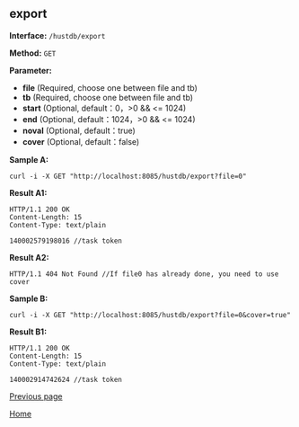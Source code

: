 ## export ##

**Interface:** `/hustdb/export`

**Method:** `GET`

**Parameter:** 

*  **file** (Required, choose one between file and tb)
*  **tb** (Required, choose one between file and tb)
*  **start** (Optional, default：0，>0 && <= 1024)  
*  **end** (Optional, default：1024，>0 && <= 1024)
*  **noval** (Optional, default：true)
*  **cover** (Optional, default：false)

**Sample A:**

    curl -i -X GET "http://localhost:8085/hustdb/export?file=0"

**Result A1:**

	HTTP/1.1 200 OK
	Content-Length: 15
	Content-Type: text/plain

	140002579198016 //task token

**Result A2:**

	HTTP/1.1 404 Not Found //If file0 has already done, you need to use cover

**Sample B:**

    curl -i -X GET "http://localhost:8085/hustdb/export?file=0&cover=true"

**Result B1:**

	HTTP/1.1 200 OK
	Content-Length: 15
	Content-Type: text/plain

	140002914742624 //task token

[Previous page](../hustdb.md)

[Home](../../../index.md)